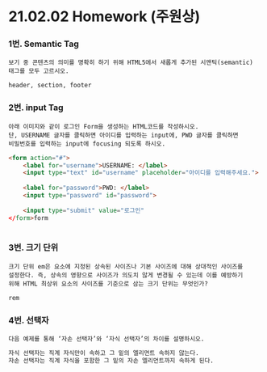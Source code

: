 # 21.02.02 Homework (주원상)

### 1번.  Semantic Tag

```
보기 중 콘텐츠의 의미를 명확히 하기 위해 HTML5에서 새롭게 추가된 시맨틱(semantic)
태그를 모두 고르시오.
```

```python
header, section, footer
```



### 2번. input Tag

```
아래 이미지와 같이 로그인 Form을 생성하는 HTML코드를 작성하시오.
단, USERNAME 글자를 클릭하면 아이디를 입력하는 input에, PWD 글자를 클릭하면
비밀번호를 입력하는 input에 focusing 되도록 하시오.
```

```html
<form action="#">
	<label for="username">USERNAME: </label>
    <input type="text" id="username" placeholder="아이디를 입력해주세요.">
    
    <label for="password">PWD: </label>
    <input type="password" id="password">
    
    <input type="submit" value="로그인"
</form>form
    

```



### 3번. 크기 단위

```
크기 단위 em은 요소에 지정된 상속된 사이즈나 기본 사이즈에 대해 상대적인 사이즈를
설정한다. 즉, 상속의 영향으로 사이즈가 의도치 않게 변경될 수 있는데 이를 예방하기
위해 HTML 최상위 요소의 사이즈를 기준으로 삼는 크기 단위는 무엇인가?
```

```python
rem
```



### 4번. 선택자

```
다음 예제를 통해 ‘자손 선택자’와 ‘자식 선택자’의 차이를 설명하시오.
```

```python
자식 선택자는 직계 자식만이 속하고 그 밑의 엘리먼트 속하지 않는다. 
자손 선택자는 직계 자식을 포함한 그 밑의 자손 엘리먼트까지 속하게 된다.
```



